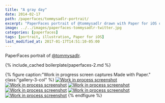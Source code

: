 ```yaml
---
title: "A gray day"
date: 2014-02-17
path: /paperfaces/tommysadlr-portrait/
excerpt: "PaperFaces portrait of @tommysadlr drawn with Paper for iOS on an iPad."
image: ../../images/paperfaces-tommysadlr-twitter.jpg
categories: [paperfaces]
tags: [portrait, illustration, Paper for iOS]
last_modified_at: 2017-01-17T14:51:10-05:00
---
```


PaperFaces portrait of [@tommysadlr](https://twitter.com/tommysadlr).

{% include_cached boilerplate/paperfaces-2.md %}

{% figure caption:"Work in progress screen captures Made with Paper." class:"gallery-3-col" %}
[![Work in process screenshot](../../images/paperfaces-tommysadlr-process-1-600.jpg)](../../images/paperfaces-tommysadlr-process-1-lg.jpg)
[![Work in process screenshot](../../images/paperfaces-tommysadlr-process-2-600.jpg)](../../images/paperfaces-tommysadlr-process-2-lg.jpg)
[![Work in process screenshot](../../images/paperfaces-tommysadlr-process-3-600.jpg)](../../images/paperfaces-tommysadlr-process-3-lg.jpg)
[![Work in process screenshot](../../images/paperfaces-tommysadlr-process-4-600.jpg)](../../images/paperfaces-tommysadlr-process-4-lg.jpg)
[![Work in process screenshot](../../images/paperfaces-tommysadlr-process-5-600.jpg)](../../images/paperfaces-tommysadlr-process-5-lg.jpg)
[![Work in process screenshot](../../images/paperfaces-tommysadlr-process-6-600.jpg)](../../images/paperfaces-tommysadlr-process-6-lg.jpg)
{% endfigure %}
